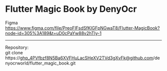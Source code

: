 # Flutter Magic Book by DenyOcr
Figma<br>
https://www.figma.com/file/PreoFlFsdSfKIGFpNGwaT8/Flutter-MagicBook?node-id=305%3A189&t=uD0cPaYw88v2hTIy-1<br>

---

Repository:<br>
git clone https://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@github.com/denyocrworld/flutter_magic_book.git<br>